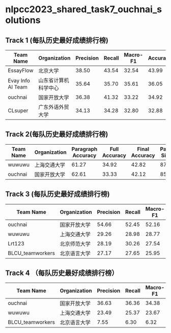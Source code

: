 # nlpcc2023_shared_task7_ouchnai_solutions
## Track 1 (每队历史最好成绩排行榜)

| Team Name | Organization | Precision | Recall | Macro-F1 | Accuracy |
| --- | --- | --- | --- | --- | --- |
| EssayFlow | 北京大学 | 38.50 | 43.54 | 32.54 | 43.99 |
| Evay Info AI Team | 山东省计算机科学中心 | 35.64 | 35.70 | 35.61 | 36.05 |
| ouchnai | 国家开放大学 | 36.38 | 41.32 | 33.22 | 34.92 |
| CLsuper | 广东外语外贸大学 | 34.13 | 34.28 | 32.80 | 32.88 |


## Track 2(每队历史最好成绩排行榜)

| Team Name | Organization | Paragraph Accuracy | Full Accuracy | Final Accuracy | Paragraph Similarity | Full Similarity |
| --- | --- | --- | --- | --- | --- | --- |
| wuwuwu | 上海交通大学 | 61.27 | 34.92 | 42.82 | 87.34 | 80.37 |
| ouchnai | 国家开放大学 | 62.61 | 33.33 | 42.12 | 85.20 | 79.16 |

## Track 3 (每队历史最好成绩排行榜)

| Team Name | Organization | Precision | Recall | Macro-F1 | Accuracy |
| --- | --- | --- | --- | --- | --- |
| ouchnai | 国家开放大学 | 54.66 | 52.45 | 52.16 | 71.03 |
| wuwuwu | 上海交通大学 | 29.26 | 28.98 | 28.77 | 46.97 |
| Lrt123 | 北京师范大学| 28.19 | 30.26 | 27.54 | 48.81 |
| BLCU_teamworkers | 北京语言大学| 27.17 | 27.65 | 25.95 | 48.73 |

## Track 4 （每队历史最好成绩排行榜）

| Team Name | Organization | Precision | Recall | Macro-F1 | Accuracy |
| --- | --- | --- | --- | --- | --- |
| ouchnai | 国家开放大学 | 36.63 | 36.36 | 34.38 | 53.95 |
| wuwuwu | 上海交通大学 | 23.49 | 25.37 | 23.67 | 39.94 |
| BLCU_teamworkers | 北京语言大学| 7.55 | 6.30 | 6.32 | 18.35 |
